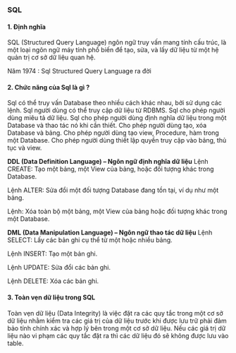 ### SQL

#### 1. Định nghĩa
SQL (Structured Query Language) ngôn ngữ truy vấn mang tính cấu trúc, là một loại ngôn ngữ máy tính phổ biến để tạo, sửa, và lấy dữ liệu từ một hệ quản trị cơ sở dữ liệu quan hệ. 

Năm 1974 : Sql Structured Query Language  ra đời
#### 2. Chức năng của Sql là gì ?
Sql có thể truy vấn Database theo nhiều cách khác nhau, bởi sử dụng các lệnh.
Sql người dùng có thể truy cập dữ liệu từ RDBMS.
Sql cho phép người dùng miêu tả dữ liệu.
Sql cho phép người dùng định nghĩa dữ liệu trong một Database và thao tác nó khi cần thiết.
Cho phép người dùng tạo, xóa Database và bảng.
Cho phép người dùng tạo view, Procedure, hàm trong một Database.
Cho phép người dùng thiết lập quyền truy cập vào bảng, thủ tục và view.

<b>DDL (Data Definition Language) – Ngôn ngữ định nghĩa dữ liệu</b>
Lệnh CREATE: Tạo một bảng, một View của bảng, hoặc đối tượng khác trong Database.

Lệnh ALTER: Sửa đổi một đối tượng Database đang tồn tại, ví dụ như một bảng.

Lệnh: Xóa toàn bộ một bảng, một View của bảng hoặc đối tượng khác trong một Database.

<b>DML (Data Manipulation Language) – Ngôn ngữ thao tác dữ liệu</b>
Lệnh SELECT: Lấy các bản ghi cụ thể từ một hoặc nhiều bảng.

Lệnh INSERT: Tạo một bản ghi.

Lệnh UPDATE: Sửa đổi các bản ghi.

Lệnh DELETE: Xóa các bản ghi.

#### 3. Toàn vẹn dữ liệu trong SQL
Toàn vẹn dữ liệu (Data Integrity) là việc đặt ra các quy tắc trong một cơ sở dữ liệu nhằm kiểm tra các giá trị của dữ liệu trước khi được lưu trữ phải đảm bảo tính chính xác và hợp lý bên trong một cơ sở dữ liệu. Nếu các giá trị dữ liệu nào vi phạm các quy tắc đặt ra thì các dữ liệu đó sẽ không được lưu vào table.